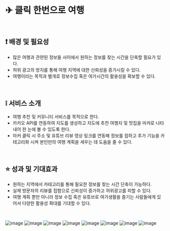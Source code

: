 # ✈ 클릭 한번으로 여행

<br>

## ❗ 배경 및 필요성
- 많은 여행과 관련된 정보들 사이에서 원하는 정보를 찾는 시간을 단축할 필요가 있다.
- 허위 광고의 방지를 통해 여행 지역에 대한 신뢰성을 증가시킬 수 있다.
- 여행이라는 목적과 별개로 정보수집 혹은 여가시간의 활용성을 확보할 수 있다.

<br>

## ❕ 서비스 소개
- 여행 추천 및 커뮤니티 서비스를 목적으로 한다.
- 카카오 API를 연동하여 지도를 생성하고 지도에 추천 여행지 및 맛집을 마커로 나타내어 한 눈에 볼 수 있도록 한다.
- 마커 클릭 시 주소 및 유튜브 리뷰 영상 링크를 연동해 정보를 접하고 추가 기능을 카테고리화 시켜 본인만의 여행 계획을 세우는 데 도움을 줄 수 있다.

<br>

## ⭐ 성과 및 기대효과
- 원하는 지역에서 카테고리를 통해 필요한 정보를 찾는 시간 단축이 가능하다.
- 실제 방문자의 리뷰를 접함으로 신뢰성이 증가하고 허위광고를 피할 수 있다.
- 여행 계획 뿐만 아니라 정보 수집 혹은 유튜브로 여가생활을 즐기는 사람들에게 있어서 다양한 활용성 확대를 기대할 수 있다.

<br>

![image](https://user-images.githubusercontent.com/82314940/196020876-002ee66f-e4d1-44e6-8e6e-880e00eda4f4.png)
![image](https://user-images.githubusercontent.com/82314940/196022142-7cb795bc-9c05-46ca-8839-159c8b1c3d04.png)
![image](https://user-images.githubusercontent.com/82314940/196021326-8448fc55-65ad-4576-b429-b5b8d0390fb2.png)
![image](https://user-images.githubusercontent.com/82314940/196021375-b94cc6bc-2da5-48a5-8f19-708505bd9d30.png)
![image](https://user-images.githubusercontent.com/82314940/196021436-6517fe9b-779d-47f9-9162-3645b32e489d.png)
![image](https://user-images.githubusercontent.com/82314940/196021397-f79903b0-fe48-4b15-b8bd-919da45d640f.png)
![image](https://user-images.githubusercontent.com/82314940/196021468-f211e6a9-f608-4951-94cd-7a9f2551e394.png)
![image](https://user-images.githubusercontent.com/82314940/196021613-5a6192a2-2ac7-49a2-832a-e6bf13ba75c9.png)

